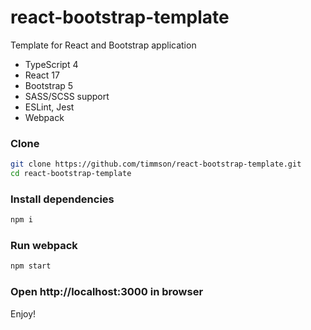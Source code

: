 # react-bootstrap-template
Template for React and Bootstrap application

- TypeScript 4
- React 17
- Bootstrap 5
- SASS/SCSS support
- ESLint, Jest
- Webpack

### Clone
```sh
git clone https://github.com/timmson/react-bootstrap-template.git
cd react-bootstrap-template
```

### Install dependencies
```sh
npm i
```

### Run webpack

```sh
npm start
```

### Open http://localhost:3000 in browser

Enjoy!
